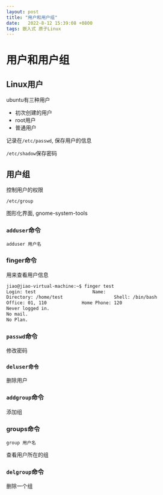 ```yaml
---
layout: post
title: "用户和用户组" 
date:   2022-8-12 15:39:08 +0800
tags: 嵌入式 原子Linux  
---
```


# 用户和用户组

## Linux用户

ubuntu有三种用户

+   初次创建的用户
+   root用户
+   普通用户

记录在`/etc/passwd`, 保存用户的信息

`/etc/shadow`保存密码

## 用户组

控制用户的权限

`/etc/group`

图形化界面, gnome-system-tools

### `adduser`命令

```
adduser 用户名
```

### finger命令

用来查看用户信息

```bash
jiao@jiao-virtual-machine:~$ finger test
Login: test           			Name: 
Directory: /home/test               	Shell: /bin/bash
Office: 01, 110				Home Phone: 120
Never logged in.
No mail.
No Plan.
```



### `passwd`命令

修改密码

### `deluser命令`

删除用户

### `addgroup`命令

添加组

### groups命令

```
group 用户名
```

查看用户所在的组

### `delgroup`命令

删除一个组























